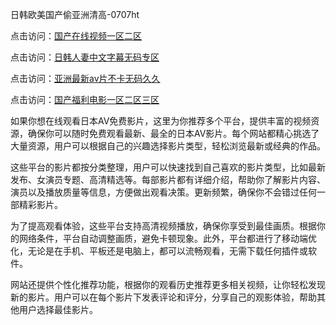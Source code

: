 日韩欧美国产偷亚洲清高-0707ht


点击访问：<a href="https://fdhf-454.pages.dev/">国产在线视频一区二区</a>

点击访问：<a href="https://bered.pages.dev/">日韩人妻中文字幕无码专区</a>

点击访问：<a href="https://rtj-3zo.pages.dev/">亚洲最新av片不卡无码久久</a>

点击访问：<a href="https://bsdf-5f5.pages.dev/">国产福利电影一区二区三区</a>

如果你想在线观看日本AV免费影片，这里为你推荐多个平台，提供丰富的视频资源，确保你可以随时免费观看最新、最全的日本AV影片。每个网站都精心挑选了大量资源，用户可以根据自己的兴趣选择影片类型，轻松浏览最新或经典的作品。

这些平台的影片都按分类整理，用户可以快速找到自己喜欢的影片类型，比如最新发布、女演员专题、高清精选等。每部影片都有详细介绍，帮助你了解影片内容、演员以及播放质量等信息，方便做出观看决策。更新频繁，确保你不会错过任何一部精彩影片。

为了提高观看体验，这些平台支持高清视频播放，确保你享受到最佳画质。根据你的网络条件，平台自动调整画质，避免卡顿现象。此外，平台都进行了移动端优化，无论是在手机、平板还是电脑上，都可以流畅观看，无需下载任何插件或软件。

网站还提供个性化推荐功能，根据你的观看历史推荐更多相关视频，让你轻松发现新的影片。用户可以在每个影片下发表评论和评分，分享自己的观影体验，帮助其他用户选择最佳影片。

<span style="display:none;">[Canonical link](）</span>
